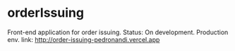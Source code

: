 # orderIssuing
Front-end application for order issuing.
Status: On development.
Production env. link: http://order-issuing-pedronandi.vercel.app
